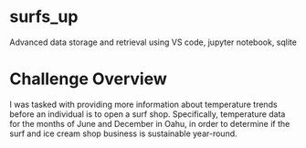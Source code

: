 # surfs_up
Advanced data storage and retrieval using VS code, jupyter notebook, sqlite

# Challenge Overview

I was tasked with providing more information about temperature trends before an individual is to open a surf shop. Specifically, temperature data for the months of June and December in Oahu, in order to determine if the surf and ice cream shop business is sustainable year-round.

